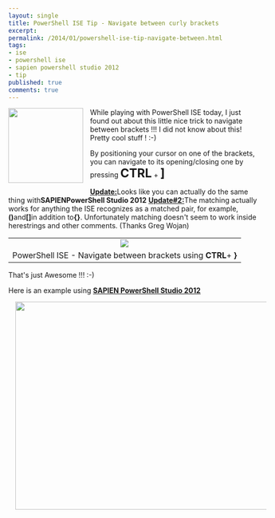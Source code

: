 ```yaml
---
layout: single
title: PowerShell ISE Tip - Navigate between curly brackets
excerpt: 
permalink: /2014/01/powershell-ise-tip-navigate-between.html
tags: 
- ise
- powershell ise
- sapien powershell studio 2012
- tip
published: true
comments: true
---
```


 
 <a href="{{ site.url }}/images/2014/20140125_PowerShell_ISE_Tip_-_Navigate_between_curly_brackets/windows-powershell-ise-icon__1607516196__-260x260.png" imageanchor="1" style="clear: left; float: left; margin-bottom: 1em; margin-right: 1em;"><img border="0" src="{{ site.url }}/images/2014/20140125_PowerShell_ISE_Tip_-_Navigate_between_curly_brackets/windows-powershell-ise-icon__1607516196__-260x260.png" height="150" width="150" /></a>While playing with PowerShell ISE today, I just found out about this little nice trick to navigate between brackets !!! I did not know about this! Pretty cool stuff ! :-)



By positioning your cursor on one of the brackets, you can navigate to its opening/closing one by pressing <b><span style="font-size: x-large;">CTRL</b> + <span style="font-size: x-large;"><b>]</b>


<b><u>Update:</u></b>Looks like you can actually do the same thing with<b>SAPIEN</b><b>PowerShell Studio 2012</b>
<b>
</b><b><u>Update#2:</u></b>The matching actually works for anything the ISE recognizes as a matched pair, for example,<b>()</b>and<b>[]</b>in addition to<b>{}</b>. Unfortunately matching doesn't seem to work inside herestrings and other comments. (Thanks Greg Wojan)

<table align="center" cellpadding="0" cellspacing="0" class="tr-caption-container" style="margin-left: auto; margin-right: auto; text-align: center;"><tbody><tr><td style="text-align: center;"><a href="{{ site.url }}/images/2014/20140125_PowerShell_ISE_Tip_-_Navigate_between_curly_brackets/PowerShell_ISE-Brackets_Navigation-v3__304394084__-759x655.gif" imageanchor="1" style="margin-left: auto; margin-right: auto;"><img border="0" src="{{ site.url }}/images/2014/20140125_PowerShell_ISE_Tip_-_Navigate_between_curly_brackets/PowerShell_ISE-Brackets_Navigation-v3__304394084__-759x655.gif" /></a></td></tr><tr><td class="tr-caption" style="text-align: center;">PowerShell ISE - Navigate between brackets using <b>CTRL</b>+ <b>}</b></td></tr></tbody></table>


That's just Awesome !!! :-)


Here is an example using <b><u>SAPIEN PowerShell Studio 2012</u></b>

<a href="{{ site.url }}/images/2014/20140125_PowerShell_ISE_Tip_-_Navigate_between_curly_brackets/SapienPS2012-Brackets_navigation__1008410665__-779x508.gif" imageanchor="1" style="margin-left: 1em; margin-right: 1em;"><img border="0" src="{{ site.url }}/images/2014/20140125_PowerShell_ISE_Tip_-_Navigate_between_curly_brackets/SapienPS2012-Brackets_navigation__1008410665__-779x508.gif" height="417" width="640" /></a>


